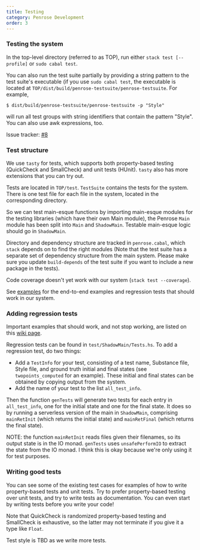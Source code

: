 ```yaml
---
title: Testing
category: Penrose Development
order: 3
---
```


### Testing the system

In the top-level directory (referred to as TOP), run either `stack test [--profile]` or `sudo cabal test`. 

You can also run the test suite partially by providing a string pattern to the test suite's executable (if you use `sudo cabal test`, the executable is located at `TOP/dist/build/penrose-testsuite/penrose-testsuite`. For example,

```
$ dist/build/penrose-testsuite/penrose-testsuite -p "Style"
```
will run all test groups with string identifiers that contain the pattern "Style". You can also use awk expressions, too.

Issue tracker: [#8](https://github.com/penrose/penrose/issues/8)

### Test structure

We use `tasty` for tests, which supports both property-based testing (QuickCheck and SmallCheck) and unit tests (HUnit). `tasty` also has more extensions that you can try out.

Tests are located in `TOP/test`. `TestSuite` contains the tests for the system. There is one test file for each file in the system, located in the corresponding directory. 

So we can test main-esque functions by importing main-esque modules for the testing libraries (which have their own Main module), the Penrose `Main` module has been split into `Main` and `ShadowMain`. Testable main-esque logic should go in `ShadowMain`.

Directory and dependency structure are tracked in `penrose.cabal`, which `stack` depends on to find the right modules (Note that the test suite has a separate set of dependency structure from the main system. Please make sure you update `build-depends` of the test suite if you want to include a new package in the tests).

Code coverage doesn't yet work with our system (`stack test --coverage`).

See [examples](https://github.com/penrose/penrose/wiki/Examples) for the end-to-end examples and regression tests that should work in our system.

### Adding regression tests

Important examples that should work, and not stop working, are listed on this [wiki page](https://github.com/penrose/penrose/wiki/Examples).

Regression tests can be found in `test/ShadowMain/Tests.hs`. To add a regression test, do two things:

* Add a `TestInfo` for your test, consisting of a test name, Substance file, Style file, and ground truth initial and final states (see `twopoints_computed` for an example). These initial and final states can be obtained by copying output from the system.
* Add the name of your test to the list `all_test_info`. 

Then the function `genTests` will generate two tests for each entry in `all_test_info`, one for the initial state and one for the final state. It does so by running a serverless version of the main in `ShadowMain`, comprising `mainRetInit` (which returns the initial state) and `mainRetFinal` (which returns the final state).

NOTE: the function `mainRetInit` reads files given their filenames, so its output state is in the IO monad. `genTests` uses `unsafePerformIO` to extract the state from the IO monad. I think this is okay because we're only using it for test purposes.

### Writing good tests

You can see some of the existing test cases for examples of how to write property-based tests and unit tests. Try to prefer property-based testing over unit tests, and try to write tests as documentation. You can even start by writing tests before you write your code!

Note that QuickCheck is randomized property-based testing and SmallCheck is exhaustive, so the latter may not terminate if you give it a type like `Float`.

Test style is TBD as we write more tests.
